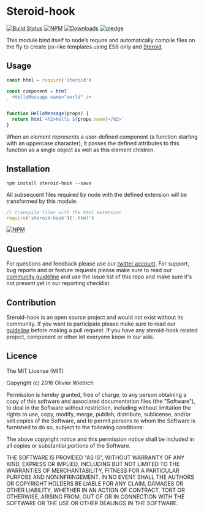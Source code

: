 # Steroid-hook

[![Build Status](https://travis-ci.org/bredele/steroid-hook.svg?branch=master)](https://travis-ci.org/bredele/steroid-hook)
[![NPM](https://img.shields.io/npm/v/steroid-hook.svg?style=flat-square)](https://www.npmjs.com/package/steroid-hook)
[![Downloads](https://img.shields.io/npm/dm/steroid-hook.svg?style=flat-square)](http://npm-stat.com/charts.html?package=steroid-hook)
[![pledge](https://bredele.github.io/contributing-guide/community-pledge.svg)](https://github.com/bredele/contributing-guide/blob/master/community.md)


This module bind itself to node’s require and automatically compile files on the fly to create jsx-like templates using ES6 only and [Steroid](https://github.com/bredele/steroid).

## Usage

```js
const html = require('steroid')

const component = html`
  <HelloMessage name="world" />
`

function HelloMessage(props) {
  return html`<h2>Hello ${props.name}</h2>`
}
```

When an element represents a user-defined component (a function starting with an uppercase character), it passes the defined attributes to this function as a single object as well as this element children.

## Installation

```shell
npm install steroid-hook --save
```

All subsequent files required by node with the defined extension will be transformed by this module.

```js
// transpile files with the html extension
require('steroid-hook')('.html')
```

[![NPM](https://nodei.co/npm/steroid-hook.png)](https://nodei.co/npm/steroid-hook/)

## Question

For questions and feedback please use our [twitter account](https://twitter.com/bredeleca). For support, bug reports and or feature requests please make sure to read our
<a href="https://github.com/bredele/contributing-guide/blob/master/community.md" target="_blank">community guideline</a> and use the issue list of this repo and make sure it's not present yet in our reporting checklist.

## Contribution

Steroid-hook is an open source project and would not exist without its community. If you want to participate please make sure to read our <a href="https://github.com/bredele/contributing-guide/blob/master/community.md" target="_blank">guideline</a> before making a pull request. If you have any steroid-hook related project, component or other let everyone know in our wiki.


## Licence

The MIT License (MIT)

Copyright (c) 2016 Olivier Wietrich

Permission is hereby granted, free of charge, to any person obtaining a copy
of this software and associated documentation files (the "Software"), to deal
in the Software without restriction, including without limitation the rights
to use, copy, modify, merge, publish, distribute, sublicense, and/or sell
copies of the Software, and to permit persons to whom the Software is
furnished to do so, subject to the following conditions:

The above copyright notice and this permission notice shall be included in all
copies or substantial portions of the Software.

THE SOFTWARE IS PROVIDED "AS IS", WITHOUT WARRANTY OF ANY KIND, EXPRESS OR
IMPLIED, INCLUDING BUT NOT LIMITED TO THE WARRANTIES OF MERCHANTABILITY,
FITNESS FOR A PARTICULAR PURPOSE AND NONINFRINGEMENT. IN NO EVENT SHALL THE
AUTHORS OR COPYRIGHT HOLDERS BE LIABLE FOR ANY CLAIM, DAMAGES OR OTHER
LIABILITY, WHETHER IN AN ACTION OF CONTRACT, TORT OR OTHERWISE, ARISING FROM,
OUT OF OR IN CONNECTION WITH THE SOFTWARE OR THE USE OR OTHER DEALINGS IN THE
SOFTWARE.

